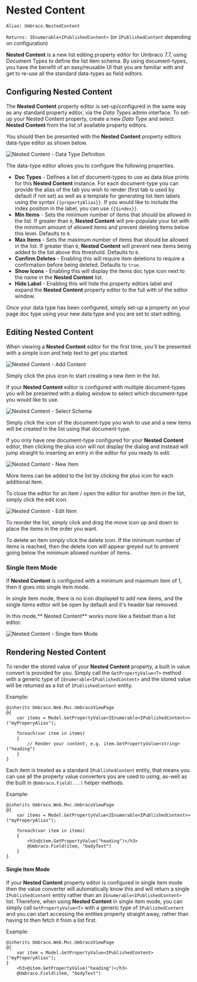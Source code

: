 # Nested Content

`Alias: Umbraco.NestedContent`

`Returns: IEnumerable<IPublishedContent>` (or `IPublishedContent` depending on configuration)


**Nested Content** is a new list editing property editor for Umbraco 7.7, using Document Types to define the list item schema. By using document-types, you have the benefit of an easy/reusable UI that you are familiar with and get to re-use all the standard data-types as field editors.



## Configuring Nested Content

The **Nested Content** property editor is set-up/configured in the same way as any standard property editor, via the *Data Types* admin interface. To set-up your Nested Content property, create a new *Data Type* and select **Nested Content** from the list of available property editors.

You should then be presented with the **Nested Content** property editors data-type editor as shown below.

![Nested Content - Data Type Definition](images/NestedContent-DataTypeDefinition.png)

The data-type editor allows you to configure the following properties.

- **Doc Types** - Defines a list of document-types to use as data blue prints for this **Nested Content** instance. For each document-type you can provide the alias of the tab you wish to render (first tab is used by default if not set) as well as a template for generating list item labels using the syntax `{{propertyAlias}}`. If you would like to include the index position in the label, you can use `{{$index}}`.
- **Min Items** - Sets the minimum number of items that should be allowed in the list. If greater than `0`, **Nested Content** will pre-populate your list with the minimum amount of allowed items and prevent deleting items below this level. Defaults to `0`.
- **Max Items** - Sets the maximum number of items that should be allowed in the list. If greater than `0`, **Nested Content** will prevent new items being added to the list above this threshold. Defaults to `0`.
- **Confirm Deletes** - Enabling this will require item deletions to require a confirmation before being deleted. Defaults to `true`.
- **Show Icons** - Enabling this will display the items doc type icon next to the name in the **Nested Content** list.
- **Hide Label** - Enabling this will hide the property editors label and expand the **Nested Content** property editor to the full with of the editor window.

Once your data type has been configured, simply set-up a property on your page doc type using your new data type and you are set to start editing.



## Editing Nested Content

When viewing a **Nested Content** editor for the first time, you'll be presented with a simple icon and help text to get you started.

![Nested Content - Add Content](images/NestedContent-AddContent.png)

Simply click the plus icon to start creating a new item in the list. 

If your **Nested Content** editor is configured with multiple document-types you will be presented with a dialog window to select which document-type you would like to use.

![Nested Content - Select Schema](images/NestedContent-SelectSchema.png) 

Simply click the icon of the document-type you wish to use and a new items will be created in the list using that document-type.

If you only have one document-type configured for your **Nested Content** editor, then clicking the plus icon will not display the dialog and instead will jump straight to inserting an entry in the editor for you ready to edit.

![Nested Content - New Item](images/NestedContent-NewItem.png)

More items can be added to the list by clicking the plus icon for each additional item.

To close the editor for an item / open the editor for another item in the list, simply click the edit icon.

![Nested Content - Edit Item](images/NestedContent-EditItem.png)

To reorder the list, simply click and drag the move icon up and down to place the items in the order you want.

To delete an item simply click the delete icon. If the minimum number of items is reached, then the delete icon will appear greyed out to prevent going below the minimum allowed number of items.


### Single Item Mode

If **Nested Content** is configured with a minimum and maximum item of 1, then it goes into single item mode.

In single item mode, there is no icon displayed to add new items, and the single items editor will be open by default and it's header bar removed.

In this mode,** Nested Content** works more like a fieldset than a list editor.

![Nested Content - Single Item Mode](images/NestedContent-SingleItemMode.png)



## Rendering Nested Content

To render the stored value of your **Nested Content** property, a built in value convert is provided for you. Simply call the `GetPropertyValue<T>` method with a generic type of `IEnumerable<IPublishedContent>` and the stored value will be returned as a list of `IPublishedContent` entity.

Example:

    @inherits Umbraco.Web.Mvc.UmbracoViewPage
    @{
        var items = Model.GetPropertyValue<IEnumerable<IPublishedContent>>("myProperyAlias");
    
        foreach(var item in items)
        {
            // Render your content, e.g. item.GetPropertyValue<string>("heading")
        }
    }

Each item is treated as a standard `IPublishedContent` entity, that means you can use all the property value converters you are used to using, as-well as the built in `@Umbraco.Field(...)` helper methods.

Example:

    @inherits Umbraco.Web.Mvc.UmbracoViewPage
    @{
        var items = Model.GetPropertyValue<IEnumerable<IPublishedContent>>("myProperyAlias");
    
        foreach(var item in items)
        {
            <h3>@item.GetPropertyValue("heading")</h3>
            @Umbraco.Field(item, "bodyText")
        }
    }

#### Single Item Mode

If your **Nested Content** property editor is configured in single item mode then the value converter will automatically know this and will return a single `IPublishedContent` entity rather than an `IEnumerable<IPublishedContent>` list. Therefore, when using **Nested Content** in single item mode, you can simply call `GetPropertyValue<T>` with a generic type of `IPublishedContent` and you can start accessing the entities property straight away, rather than having to then fetch it from a list first.

Example:

    @inherits Umbraco.Web.Mvc.UmbracoViewPage
    @{
        var item = Model.GetPropertyValue<IPublishedContent>("myProperyAlias");
    }
        <h3>@item.GetPropertyValue("heading")</h3>
        @Umbraco.Field(item, "bodyText")

